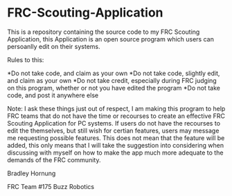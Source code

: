 # FRC-Scouting-Application

This is a repository containing the source code to my FRC Scouting Application, this Application is an open source program
which users can persoanlly edit on their systems.

Rules to this:

*Do not take code, and claim as your own
*Do not take code, slightly edit, and claim as your own
*Do not take credit, especially during FRC judging on this program, whether or not you have edited the program
*Do not take code, and post it anywhere else

Note: I ask these things just out of respect, I am making this program to help FRC teams that do not have the time or 
recourses to create an effective FRC Scouting Application for PC systems. If users do not have the recourses to edit the 
themselves, but still wish for certian features, users may message me requesting possible features. This does not mean 
that the feature will be added, this only means that I will take the suggestion into considering when discussing with myself
on how to make the app much more adequate to the demands of the FRC community. 



Bradley Hornung 

FRC Team #175
Buzz Robotics 
